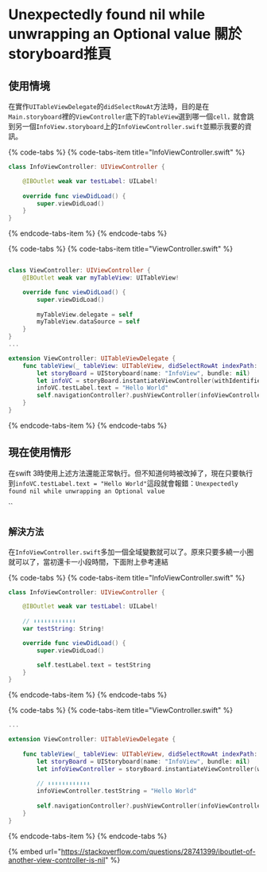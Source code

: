 # Unexpectedly found nil while unwrapping an Optional value 關於storyboard推頁

## 使用情境

在實作`UITableViewDelegate`的`didSelectRowAt`方法時，目的是在`Main.storyboard`裡的`ViewController`底下的`TableView`選到哪一個`cell，`就會跳到另一個`InfoView.storyboard`上的`InfoViewController.swift`並顯示我要的資訊。

{% code-tabs %}
{% code-tabs-item title="InfoViewController.swift" %}
```swift
class InfoViewController: UIViewController {

    @IBOutlet weak var testLabel: UILabel!
    
    override func viewDidLoad() {
        super.viewDidLoad()
    }
}
```
{% endcode-tabs-item %}
{% endcode-tabs %}

{% code-tabs %}
{% code-tabs-item title="ViewController.swift" %}
```swift

class ViewController: UIViewController {
    @IBOutlet weak var myTableView: UITableView!    

    override func viewDidLoad() {
        super.viewDidLoad()
        
        myTableView.delegate = self
        myTableView.dataSource = self
    }
}
...

extension ViewController: UITableViewDelegate {
    func tableView(_ tableView: UITableView, didSelectRowAt indexPath: IndexPath) {
        let storyBoard = UIStoryboard(name: "InfoView", bundle: nil)
        let infoVC = storyBoard.instantiateViewController(withIdentifier: "InfoViewController") as! InfoViewController
        infoVC.testLabel.text = "Hello World"
        self.navigationController?.pushViewController(infoViewController, animated: true)
    }
}
```
{% endcode-tabs-item %}
{% endcode-tabs %}

## 現在使用情形

在swift 3時使用上述方法還能正常執行。但不知道何時被改掉了，現在只要執行到`infoVC.testLabel.text = "Hello World"`這段就會報錯：`Unexpectedly found nil while unwrapping an Optional value`

\`\`

## `解決方法`

在`InfoViewController.swift`多加一個全域變數就可以了。原來只要多繞一小圈就可以了，當初還卡一小段時間，下面附上參考連結

{% code-tabs %}
{% code-tabs-item title="InfoViewController.swift" %}
```swift
class InfoViewController: UIViewController {

    @IBOutlet weak var testLabel: UILabel!
    
    // ⬇︎⬇︎⬇︎⬇︎⬇︎⬇︎⬇︎⬇︎⬇︎⬇︎⬇︎⬇︎
    var testString: String!

    override func viewDidLoad() {
        super.viewDidLoad()

        self.testLabel.text = testString
    }
}
```
{% endcode-tabs-item %}
{% endcode-tabs %}

{% code-tabs %}
{% code-tabs-item title="ViewController.swift" %}
```swift
...

extension ViewController: UITableViewDelegate {
    
    func tableView(_ tableView: UITableView, didSelectRowAt indexPath: IndexPath) {
        let storyBoard = UIStoryboard(name: "InfoView", bundle: nil)
        let infoViewController = storyBoard.instantiateViewController(withIdentifier: "InfoViewController") as! InfoViewController
        
        // ⬇︎⬇︎⬇︎⬇︎⬇︎⬇︎⬇︎⬇︎⬇︎⬇︎⬇︎⬇︎
        infoViewController.testString = "Hello World"
        
        self.navigationController?.pushViewController(infoViewController, animated: true)
    }
}
```
{% endcode-tabs-item %}
{% endcode-tabs %}

{% embed url="https://stackoverflow.com/questions/28741399/iboutlet-of-another-view-controller-is-nil" %}



